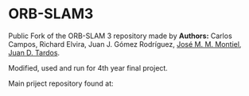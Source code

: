 # ORB-SLAM3

Public Fork of the ORB-SLAM 3 repository made by
**Authors:** Carlos Campos, Richard Elvira, Juan J. Gómez Rodríguez, [José M. M. Montiel](http://webdiis.unizar.es/~josemari/), [Juan D. Tardos](http://webdiis.unizar.es/~jdtardos/).

Modified, used and run for 4th year final project.

Main priject repository found at:
